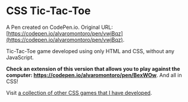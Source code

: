 # CSS Tic-Tac-Toe

A Pen created on CodePen.io. Original URL: [https://codepen.io/alvaromontoro/pen/vwjBqz](https://codepen.io/alvaromontoro/pen/vwjBqz).

Tic-Tac-Toe game developed using only HTML and CSS, without any JavaScript.

**Check an extension of this version that allows you to play against the computer: https://codepen.io/alvaromontoro/pen/BexWOw**. And all in CSS!

Visit [a collection of other CSS games that I have developed](https://codepen.io/collection/nvJYmm/).